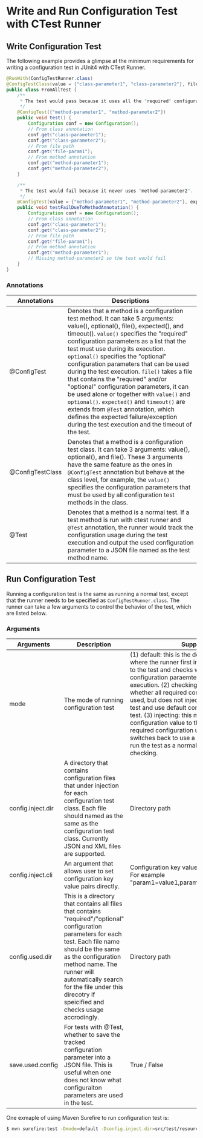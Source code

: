 # Write and Run Configuration Test with CTest Runner

## Write Configuration Test
The following example provides a glimpse at the minimum requirements for writing a configuration test in JUnit4 with CTest Runner.

```java
@RunWith(ConfigTestRunner.class)
@ConfigTestClass(value = {"class-parameter1", "class-parameter2"}, file = "src/test/resources/config.json")
public class FromAllTest {
    /**
     * The test would pass because it uses all the "required" configuration parameters from class annotation, file path, and method annotation.
     */
    @ConfigTest({"method-parameter1", "method-parameter2"})
    public void test() {
        Configuration conf = new Configuration();
        // From class annotation
        conf.get("class-parameter1");
        conf.get("class-parameter2");
        // From file path
        conf.get("file-param1");
        // From method annotation
        conf.get("method-parameter1");
        conf.get("method-parameter2");
    }

    /**
     * The test would fail because it never uses "method-parameter2".
     */
    @ConfigTest(value = {"method-parameter1", "method-parameter2"}, expected = UnUsedConfigParamException.class)
    public void testFailDueToMethodAnnotation() {
        Configuration conf = new Configuration();
        // From class annotation
        conf.get("class-parameter1");
        conf.get("class-parameter2");
        // From file path
        conf.get("file-param1");
        // From method annotation
        conf.get("method-parameter1");
        // Missing method-parameter2 so the test would fail
    }
}
```

### Annotations
| Annotations | Descriptions |
|---|---|
| @ConfigTest | Denotes that a method is a configuration test method. It can take 5 arguments: value(), optional(), file(), expected(), and timeout(). `value()` specifies the "required" configuration parameters as a list that the test must use during its execution. `optional()` specifies the "optional" configuration parameters that can be used during the test execution. `file()` takes a file that contains the "required" and/or "optional" configuration parameters, it can be used alone or together with `value()` and `optional()`. `expected()` and `timeout()` are extends from `@Test` annotation, which defines the expected failure/exception during the test execution and the timeout of the test. |
| @ConfigTestClass | Denotes that a method is a configuration test class. It can take 3 arguments: value(), optional(), and file(). These 3 arguments have the same feature as the ones in `@ConfigTest` annotation but behave at the class level, for example, the `value()` specifies the configuration parameters that must be used by all configuration test methods in the class. |
| @Test | Denotes that a method is a normal test. If a test method is run with ctest runner and `@Test` annotation, the runner would track the configuration usage during the test execution and output the used configuration parameter to a JSON file named as the test method name. |

## Run Configuration Test
Running a configuration test is the same as running a normal test, except that the runner needs to be specified as `ConfigTestRunner.class`. The runner can take a few arguments to control the behavior of the test, which are listed below.

### Arguments
| Arguments | Description | Supported Value |
|---|---|---|
| mode | The mode of running configuration test | (1) default: this is the default mode of ctest runner, where the runner first inject the configuration value to the test and checks whether all required configuration paraemters are used after the test execution. (2) checking: this mode only checks whether all required configuration parameters are used, but does not inject configuration value to the test and use default configuration value to run every test. (3) injecting: this mode only injects configuration value to the test but does not check required configuration usage. (4) base: this mode switches back to use a default non-ctest runner to run the test as a normal test, no injecting and checking. |
| config.inject.dir | A directory that contains configuration files that under injection for each configuration test class. Each file should named as the same as the configuration test class. Currently JSON and XML files are supported. | Directory path |
| config.inject.cli | An argument that allows user to set configuration key value pairs directly. | Configuration key value pairs seperated by comma. For example "param1=value1,param2=value2,...,paramN=valueN" |
| config.used.dir | This is a directory that contains all files that contains "required"/"optional" configuration parameters for each test. Each file name should be the same as the configuration method name. The runner will automatically search for the file under this direcotry if speicified and checks usage accrodingly. | Directory path |
| save.used.config | For tests with @Test, whether to save the tracked configuration parameter into a JSON file. This is useful when one does not know what configuraiton parameters are used in the test. | True / False |

One exmaple of using Maven Surefire to run configuration test is:
```bash
$ mvn surefire:test -Dmode=default -Dconfig.inject.dir=src/test/resources/inject_config -Dconfig.used.dir=src/test/resources/used_config -Dsave.used.config=true
```
